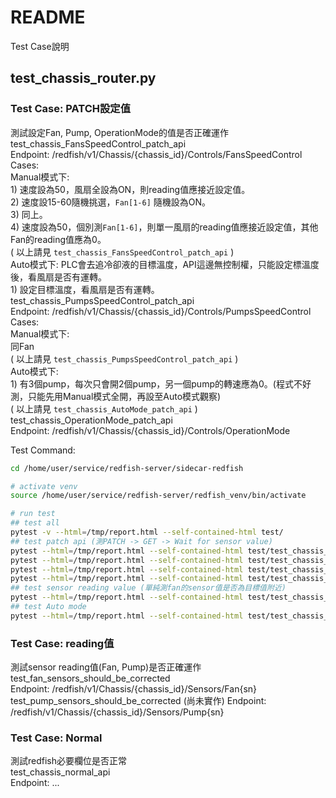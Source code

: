 # README #

Test Case說明  

## test_chassis_router.py
### Test Case: PATCH設定值
測試設定Fan, Pump, OperationMode的值是否正確運作  
    test_chassis_FansSpeedControl_patch_api  
        Endpoint: /redfish/v1/Chassis/{chassis_id}/Controls/FansSpeedControl  
        Cases:  
            Manual模式下:  
                1) 速度設為50，風扇全設為ON，則reading值應接近設定值。  
                2) 速度設15-60隨機挑選，`Fan[1-6]` 隨機設為ON。  
                3) 同上。  
                4) 速度設為50，個別測`Fan[1-6]`，則單一風扇的reading值應接近設定值，其他Fan的reading值應為0。  
                ( 以上請見 `test_chassis_FansSpeedControl_patch_api` )  
            Auto模式下: PLC會去追冷卻液的目標溫度，API這邊無控制權，只能設定標溫度後，看風扇是否有運轉。  
                1) 設定目標溫度，看風扇是否有運轉。  
    test_chassis_PumpsSpeedControl_patch_api  
        Endpoint: /redfish/v1/Chassis/{chassis_id}/Controls/PumpsSpeedControl    
        Cases:  
            Manual模式下:  
                同Fan  
                ( 以上請見 `test_chassis_PumpsSpeedControl_patch_api` )  
            Auto模式下:   
                1) 有3個pump，每次只會開2個pump，另一個pump的轉速應為0。(程式不好測，只能先用Manual模式全開，再設至Auto模式觀察)  
                ( 以上請見 `test_chassis_AutoMode_patch_api` )  
    test_chassis_OperationMode_patch_api  
        Endpoint: /redfish/v1/Chassis/{chassis_id}/Controls/OperationMode    

Test Command:
```bash
cd /home/user/service/redfish-server/sidecar-redfish

# activate venv
source /home/user/service/redfish-server/redfish_venv/bin/activate

# run test
## test all
pytest -v --html=/tmp/report.html --self-contained-html test/
## test patch api (測PATCH -> GET -> Wait for sensor value)
pytest --html=/tmp/report.html --self-contained-html test/test_chassis_router.py::test_chassis_FansSpeedControl_patch_api
pytest --html=/tmp/report.html --self-contained-html test/test_chassis_router.py::test_chassis_FansSpeedControl_patch_api[testcase0] # 只跑第0個case
pytest --html=/tmp/report.html --self-contained-html test/test_chassis_router.py::test_chassis_PumpsSpeedControl_patch_api
pytest --html=/tmp/report.html --self-contained-html test/test_chassis_router.py::test_chassis_OperationMode_patch_api
## test sensor reading value (單純測fan的sensor值是否為目標值附近)
pytest --html=/tmp/report.html --self-contained-html test/test_chassis_router.py::test_fan_sensors_should_be_corrected
## test Auto mode
pytest --html=/tmp/report.html --self-contained-html test/test_chassis_router.py::test_chassis_AutoMode_patch_api

```

### Test Case: reading值
測試sensor reading值(Fan, Pump)是否正確運作  
    test_fan_sensors_should_be_corrected  
        Endpoint: /redfish/v1/Chassis/{chassis_id}/Sensors/Fan{sn}  
    test_pump_sensors_should_be_corrected (尚未實作) 
        Endpoint: /redfish/v1/Chassis/{chassis_id}/Sensors/Pump{sn}  

### Test Case: Normal 
測試redfish必要欄位是否正常  
    test_chassis_normal_api  
        Endpoint: ...  


